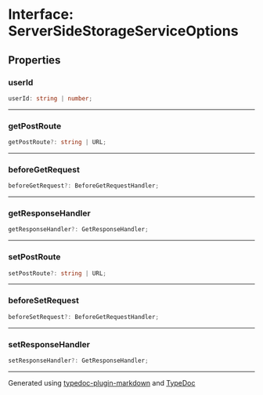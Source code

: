 # Interface: ServerSideStorageServiceOptions

## Properties

### userId

```ts
userId: string | number;
```

***

### getPostRoute

```ts
getPostRoute?: string | URL;
```

***

### beforeGetRequest

```ts
beforeGetRequest?: BeforeGetRequestHandler;
```

***

### getResponseHandler

```ts
getResponseHandler?: GetResponseHandler;
```

***

### setPostRoute

```ts
setPostRoute?: string | URL;
```

***

### beforeSetRequest

```ts
beforeSetRequest?: BeforeGetRequestHandler;
```

***

### setResponseHandler

```ts
setResponseHandler?: GetResponseHandler;
```

***

Generated using [typedoc-plugin-markdown](https://www.npmjs.com/package/typedoc-plugin-markdown) and [TypeDoc](https://typedoc.org/)
